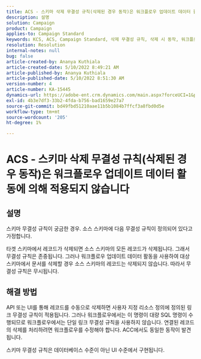```yaml
---
title: ACS - 스키마 삭제 무결성 규칙(삭제된 경우 동작)은 워크플로우 업데이트 데이터 활동에 의해 적용되지 않습니다
description: 설명
solution: Campaign
product: Campaign
applies-to: Campaign Standard
keywords: KCS, ACS, Campaign Standard, 삭제 무결성 규칙, 삭제 시 동작, 워크플로우, 데이터 업데이트
resolution: Resolution
internal-notes: null
bug: false
article-created-by: Ananya Kuthiala
article-created-date: 5/10/2022 8:49:21 AM
article-published-by: Ananya Kuthiala
article-published-date: 5/10/2022 8:51:30 AM
version-number: 4
article-number: KA-15445
dynamics-url: https://adobe-ent.crm.dynamics.com/main.aspx?forceUCI=1&pagetype=entityrecord&etn=knowledgearticle&id=01894013-3ed0-ec11-a7b5-0022480a8e40
exl-id: 4b3e7df3-33b2-4fda-b756-bad1659e27a7
source-git-commit: bd49fbd51210aae11b5b1084b7ffcf3a8fbd0d5e
workflow-type: tm+mt
source-wordcount: '205'
ht-degree: 1%

---
```


# ACS - 스키마 삭제 무결성 규칙(삭제된 경우 동작)은 워크플로우 업데이트 데이터 활동에 의해 적용되지 않습니다

## 설명


스키마 무결성 규칙이 궁금한 경우. 소스 스키마에 다음 무결성 규칙이 정의되어 있다고 가정합니다.



타겟 스키마에서 레코드가 삭제되면 소스 스키마의 모든 레코드가 삭제됩니다. 그래서 무결성 규칙은 존중됩니다. 그러나 워크플로우 업데이트 데이터 활동을 사용하여 대상 스키마에서 문서를 삭제할 경우 소스 스키마의 레코드는 삭제되지 않습니다. 따라서 무결성 규칙은 무시됩니다.


## 해결 방법


API 또는 UI를 통해 레코드를 수동으로 삭제하면 사용자 지정 리소스 정의에 정의된 링크 무결성 규칙이 적용됩니다. 그러나 워크플로우에서는 이 명령이 대량 SQL 명령이 수행되므로 워크플로우에서는 단일 링크 무결성 규칙을 사용하지 않습니다. 연결된 레코드의 삭제를 처리하려면 워크플로우를 수정해야 합니다. ACC에서도 동일한 동작이 발견됩니다.

스키마 무결성 규칙은 데이터베이스 수준이 아닌 UI 수준에서 구현됩니다.
